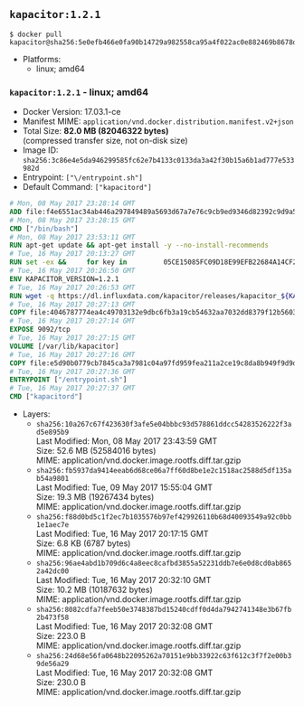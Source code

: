 ## `kapacitor:1.2.1`

```console
$ docker pull kapacitor@sha256:5e0efb466e0fa90b14729a982558ca95a4f022ac0e882469b8678dfffc0fc87e
```

-	Platforms:
	-	linux; amd64

### `kapacitor:1.2.1` - linux; amd64

-	Docker Version: 17.03.1-ce
-	Manifest MIME: `application/vnd.docker.distribution.manifest.v2+json`
-	Total Size: **82.0 MB (82046322 bytes)**  
	(compressed transfer size, not on-disk size)
-	Image ID: `sha256:3c86e4e5da946299585fc62e7b4133c0133da3a42f30b15a6b1ad777e533982d`
-	Entrypoint: `["\/entrypoint.sh"]`
-	Default Command: `["kapacitord"]`

```dockerfile
# Mon, 08 May 2017 23:28:14 GMT
ADD file:f4e6551ac34ab446a297849489a5693d67a7e76c9cb9ed9346d82392c9d9a5fe in / 
# Mon, 08 May 2017 23:28:15 GMT
CMD ["/bin/bash"]
# Mon, 08 May 2017 23:53:11 GMT
RUN apt-get update && apt-get install -y --no-install-recommends 		ca-certificates 		curl 		wget 	&& rm -rf /var/lib/apt/lists/*
# Tue, 16 May 2017 20:13:27 GMT
RUN set -ex &&     for key in         05CE15085FC09D18E99EFB22684A14CF2582E0C5 ;     do         gpg --keyserver ha.pool.sks-keyservers.net --recv-keys "$key" ||         gpg --keyserver pgp.mit.edu --recv-keys "$key" ||         gpg --keyserver keyserver.pgp.com --recv-keys "$key" ;     done
# Tue, 16 May 2017 20:26:50 GMT
ENV KAPACITOR_VERSION=1.2.1
# Tue, 16 May 2017 20:26:53 GMT
RUN wget -q https://dl.influxdata.com/kapacitor/releases/kapacitor_${KAPACITOR_VERSION}_amd64.deb.asc &&     wget -q https://dl.influxdata.com/kapacitor/releases/kapacitor_${KAPACITOR_VERSION}_amd64.deb &&     gpg --batch --verify kapacitor_${KAPACITOR_VERSION}_amd64.deb.asc kapacitor_${KAPACITOR_VERSION}_amd64.deb &&     dpkg -i kapacitor_${KAPACITOR_VERSION}_amd64.deb &&     rm -f kapacitor_${KAPACITOR_VERSION}_amd64.deb*
# Tue, 16 May 2017 20:27:13 GMT
COPY file:4046787774ea4c49703132e9dbc6fb3a19cb54632aa7032dd8379f12b56034d9 in /etc/kapacitor/kapacitor.conf 
# Tue, 16 May 2017 20:27:14 GMT
EXPOSE 9092/tcp
# Tue, 16 May 2017 20:27:15 GMT
VOLUME [/var/lib/kapacitor]
# Tue, 16 May 2017 20:27:16 GMT
COPY file:e5d90b0779cb7845ca3a7981c04a97fd959fea211a2ce19c8da8b949f9d9d04c in /entrypoint.sh 
# Tue, 16 May 2017 20:27:36 GMT
ENTRYPOINT ["/entrypoint.sh"]
# Tue, 16 May 2017 20:27:37 GMT
CMD ["kapacitord"]
```

-	Layers:
	-	`sha256:10a267c67f423630f3afe5e04bbbc93d578861ddcc54283526222f3ad5e895b9`  
		Last Modified: Mon, 08 May 2017 23:43:59 GMT  
		Size: 52.6 MB (52584016 bytes)  
		MIME: application/vnd.docker.image.rootfs.diff.tar.gzip
	-	`sha256:fb5937da9414eeab6d68ce06a7ff60d8be1e2c1518ac2588d5df135ab54a9801`  
		Last Modified: Tue, 09 May 2017 15:55:04 GMT  
		Size: 19.3 MB (19267434 bytes)  
		MIME: application/vnd.docker.image.rootfs.diff.tar.gzip
	-	`sha256:f88d0bd5c1f2ec7b1035576b97ef429926110b68d40093549a92c0bb1e1aec7e`  
		Last Modified: Tue, 16 May 2017 20:17:15 GMT  
		Size: 6.8 KB (6787 bytes)  
		MIME: application/vnd.docker.image.rootfs.diff.tar.gzip
	-	`sha256:96ae4abd1b709d6c4a8eec8cafbd3855a52231ddb7e6e0d8cd0ab8652a42dc00`  
		Last Modified: Tue, 16 May 2017 20:32:10 GMT  
		Size: 10.2 MB (10187632 bytes)  
		MIME: application/vnd.docker.image.rootfs.diff.tar.gzip
	-	`sha256:8082cdfa7feeb50e3748387bd15240cdff0d4da7942741348e3b67fb2b473f58`  
		Last Modified: Tue, 16 May 2017 20:32:08 GMT  
		Size: 223.0 B  
		MIME: application/vnd.docker.image.rootfs.diff.tar.gzip
	-	`sha256:24d68e56fa0648b22095262a70151e9bb33922c63f612c3f7f2e00b39de56a29`  
		Last Modified: Tue, 16 May 2017 20:32:08 GMT  
		Size: 230.0 B  
		MIME: application/vnd.docker.image.rootfs.diff.tar.gzip
